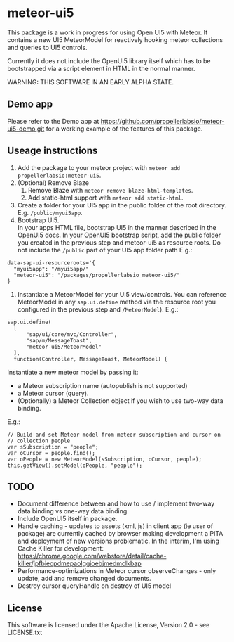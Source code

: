 # meteor-ui5
This package is a work in progress for using Open UI5 with Meteor.  It contains
a new UI5 MeteorModel for reactively hooking meteor collections and queries to
UI5 controls.

Currently it does not include the OpenUI5 library itself which has to be bootstrapped via a script element in HTML in the normal manner.

WARNING: THIS SOFTWARE IN AN EARLY ALPHA STATE.

## Demo app
Please refer to the Demo app at https://github.com/propellerlabsio/meteor-ui5-demo.git for a working example of the features of this package.

## Useage instructions
1. Add the package to your meteor project with ```meteor add propellerlabsio:meteor-ui5```.
1. (Optional) Remove Blaze
    1. Remove Blaze with ```meteor remove blaze-html-templates```.
    2. Add static-html support with ```meteor add static-html```.
1. Create a folder for your UI5 app in the public folder of the root directory.
    E.g. ```/public/myui5app```.
1. Bootstrap UI5.  
In your apps HTML file, bootstrap UI5 in the manner described
in the OpenUI5 docs.  In your OpenUI5 bootstrap script, add the public folder you
created in the previous step and meteor-ui5 as resource roots.  Do not include the
```/public``` part of your UI5 app folder path E.g.:

  ```
  data-sap-ui-resourceroots='{
    "myui5app": "/myui5app/"
    "meteor-ui5": "/packages/propellerlabsio_meteor-ui5/"
  }
  ```
1. Instantiate a MeteorModel for your UI5 view/controls.  You can reference MeteorModel in any ```sap.ui.define``` method via the resource root you configured in the previous step and ```/MeteorModel```).  E.g.:

  ```
  sap.ui.define(
    [
        "sap/ui/core/mvc/Controller",
        "sap/m/MessageToast",
        "meteor-ui5/MeteorModel"
    ],
    function(Controller, MessageToast, MeteorModel) {
  ```
  Instantiate a new meteor model by passing it:
  * a Meteor subscription name (autopublish is not supported)
  * a Meteor cursor (query).
  * (Optionally) a Meteor Collection object if you wish to use two-way data binding.  

  E.g.:

  ```
  // Build and set Meteor model from meteor subscription and cursor on
  // collection people
  var sSubscription = "people";
  var oCursor = people.find();
  var oPeople = new MeteorModel(sSubscription, oCursor, people);
  this.getView().setModel(oPeople, "people");
  ```

## TODO
* Document difference between and how to use / implement two-way data binding vs
one-way data binding.
* Include OpenUI5 itself in package.
* Handle caching - updates to assets (xml, js) in client app (ie user of package) are currently cached by browser making development a PITA and deployment of new versions problematic.  In the interim, I'm using Cache Killer for development: https://chrome.google.com/webstore/detail/cache-killer/jpfbieopdmepaolggioebjmedmclkbap
* Performance-optimizations in Meteor cursor observeChanges - only update, add and remove changed documents.
* Destroy cursor queryHandle on destroy of UI5 model

## License
This software is licensed under the Apache License, Version 2.0 - see LICENSE.txt
